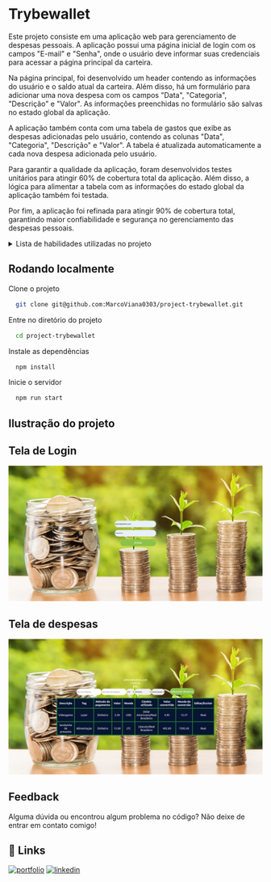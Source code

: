 
# Trybewallet

Este projeto consiste em uma aplicação web para gerenciamento de despesas pessoais. A aplicação possui uma página inicial de login com os campos "E-mail" e "Senha", onde o usuário deve informar suas credenciais para acessar a página principal da carteira.

Na página principal, foi desenvolvido um header contendo as informações do usuário e o saldo atual da carteira. Além disso, há um formulário para adicionar uma nova despesa com os campos "Data", "Categoria", "Descrição" e "Valor". As informações preenchidas no formulário são salvas no estado global da aplicação.

A aplicação também conta com uma tabela de gastos que exibe as despesas adicionadas pelo usuário, contendo as colunas "Data", "Categoria", "Descrição" e "Valor". A tabela é atualizada automaticamente a cada nova despesa adicionada pelo usuário.

Para garantir a qualidade da aplicação, foram desenvolvidos testes unitários para atingir 60% de cobertura total da aplicação. Além disso, a lógica para alimentar a tabela com as informações do estado global da aplicação também foi testada.

Por fim, a aplicação foi refinada para atingir 90% de cobertura total, garantindo maior confiabilidade e segurança no gerenciamento das despesas pessoais.

<details>
  <summary>Lista de habilidades utilizadas no projeto</summary>
  
  - Criar um store Redux em aplicações React;
  - Criar reducers no Redux em aplicações React;
  - Criar actions no Redux em aplicações React;
  - Criar dispatchers no Redux em aplicações React;
  - Conectar Redux aos componentes React;
  - Criar actions assíncronas na sua aplicação React que faz uso de Redux.
  
</details>

## Rodando localmente

Clone o projeto

```bash
  git clone git@github.com:MarcoViana0303/project-trybewallet.git
```

Entre no diretório do projeto

```bash
  cd project-trybewallet
```

Instale as dependências

```bash
  npm install
```

Inicie o servidor

```bash
  npm run start
```

## Ilustração do projeto

## Tela de Login
![Projeto Trybewallet- Login](./trybewallet1.png)
## Tela de despesas
![Projeto Trybewallet- Página de despesas](./trybewallet2.png)

## Feedback

Alguma dúvida ou encontrou algum problema no código? Não deixe de entrar em contato comigo!


## 🔗 Links
[![portfolio](https://img.shields.io/badge/my_portfolio-000?style=for-the-badge&logo=ko-fi&logoColor=white)](https://marcoviana-dev.vercel.app/)
[![linkedin](https://img.shields.io/badge/linkedin-0A66C2?style=for-the-badge&logo=linkedin&logoColor=white)](https://www.linkedin.com/in/marco-viana2022/)


